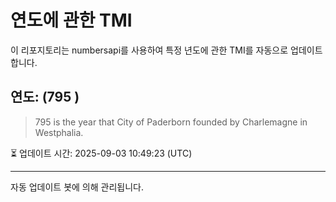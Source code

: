 
# 연도에 관한 TMI

이 리포지토리는 numbersapi를 사용하여 특정 년도에 관한 TMI를 자동으로 업데이트합니다.

## 연도: (795 )
> 795 is the year that City of Paderborn founded by Charlemagne in Westphalia.

⏳ 업데이트 시간: 2025-09-03 10:49:23 (UTC)

---
자동 업데이트 봇에 의해 관리됩니다.
